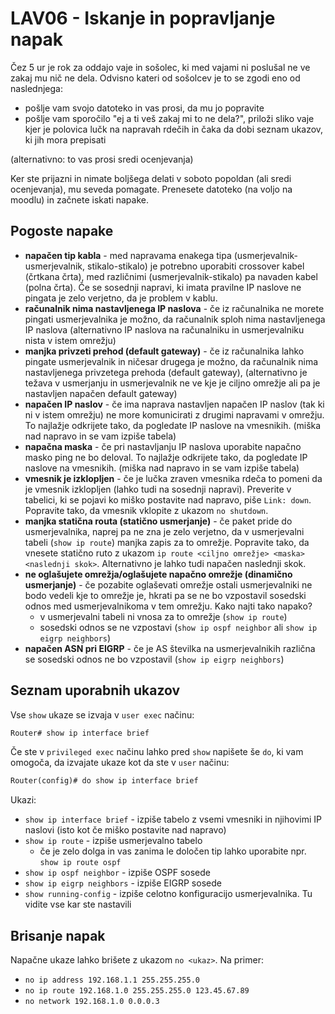 # LAV06 - Iskanje in popravljanje napak

Čez 5 ur je rok za oddajo vaje in sošolec, ki med vajami ni poslušal ne ve zakaj mu nič ne dela.
Odvisno kateri od sošolcev je to se zgodi eno od naslednjega:

- pošlje vam svojo datoteko in vas prosi, da mu jo popravite
- pošlje vam sporočilo "ej a ti veš zakaj mi to ne dela?", priloži sliko vaje kjer je polovica lučk na napravah rdečih in čaka da dobi seznam ukazov, ki jih mora prepisati

(alternativno: to vas prosi sredi ocenjevanja)

Ker ste prijazni in nimate boljšega delati v soboto popoldan (ali sredi ocenjevanja), mu seveda pomagate.
Prenesete datoteko (na voljo na moodlu) in začnete iskati napake.

## Pogoste napake

- **napačen tip kabla** - med napravama enakega tipa (usmerjevalnik-usmerjevalnik, stikalo-stikalo) je potrebno uporabiti crossover kabel (črtkana črta), med različnimi (usmerjevalnik-stikalo) pa navaden kabel (polna črta). Če se sosednji napravi, ki imata pravilne IP naslove ne pingata je zelo verjetno, da je problem v kablu.
- **računalnik nima nastavljenega IP naslova** - če iz računalnika ne morete pingati usmerjevalnika je možno, da računalnik sploh nima nastavljenega IP naslova (alternativno IP naslova na računalniku in usmerjevalniku nista v istem omrežju)
- **manjka privzeti prehod (default gateway)** - če iz računalnika lahko pingate usmerjevalnik in ničesar drugega je možno, da računalnik nima nastavljenega privzetega prehoda (default gateway), (alternativno je težava v usmerjanju in usmerjevalnik ne ve kje je ciljno omrežje ali pa je nastavljen napačen default gateway)
- **napačen IP naslov** - če ima naprava nastavljen napačen IP naslov (tak ki ni v istem omrežju) ne more komunicirati z drugimi napravami v omrežju. To najlažje odkrijete tako, da pogledate IP naslove na vmesnikih. (miška nad napravo in se vam izpiše tabela)
- **napačna maska** - če pri nastavljanju IP naslova uporabite napačno masko ping ne bo deloval. To najlažje odkrijete tako, da pogledate IP naslove na vmesnikih. (miška nad napravo in se vam izpiše tabela)
- **vmesnik je izklopljen** - če je lučka zraven vmesnika rdeča to pomeni da je vmesnik izklopljen (lahko tudi na sosednji napravi). Preverite v tabelici, ki se pojavi ko miško postavite nad napravo, piše `Link: down`. Popravite tako, da vmesnik vklopite z ukazom `no shutdown`.
- **manjka statična routa (statično usmerjanje)** - če paket pride do usmerjevalnika, naprej pa ne zna je zelo verjetno, da v usmerjevalni tabeli (`show ip route`) manjka zapis za to omrežje. Popravite tako, da vnesete statično ruto z ukazom `ip route <ciljno omrežje> <maska> <naslednji skok>`. Alternativno je lahko tudi napačen naslednji skok.
- **ne oglašujete omrežja/oglašujete napačno omrežje (dinamično usmerjanje)** - če pozabite oglaševati omrežje ostali usmerjevalniki ne bodo vedeli kje to omrežje je, hkrati pa se ne bo vzpostavil sosedski odnos med usmerjevalnikoma v tem omrežju. Kako najti tako napako?
  - v usmerjevalni tabeli ni vnosa za to omrežje (`show ip route`)
  - sosedski odnos se ne vzpostavi (`show ip ospf neighbor` ali `show ip eigrp neighbors`)
- **napačen ASN pri EIGRP** - če je AS številka na usmerjevalnikih različna se sosedski odnos ne bo vzpostavil (`show ip eigrp neighbors`)

## Seznam uporabnih ukazov

Vse `show` ukaze se izvaja v `user exec` načinu:

```txt
Router# show ip interface brief
```

Če ste v `privileged exec` načinu lahko pred `show` napišete še `do`, ki vam omogoča, da izvajate ukaze kot da ste v `user` načinu:

```txt
Router(config)# do show ip interface brief
```

Ukazi:

- `show ip interface brief` - izpiše tabelo z vsemi vmesniki in njihovimi IP naslovi (isto kot če miško postavite nad napravo)
- `show ip route` - izpiše usmerjevalno tabelo
  - če je zelo dolga in vas zanima le določen tip lahko uporabite npr. `show ip route ospf`
- `show ip ospf neighbor` - izpiše OSPF sosede
- `show ip eigrp neighbors` - izpiše EIGRP sosede
- `show running-config` - izpiše celotno konfiguracijo usmerjevalnika. Tu vidite vse kar ste nastavili

## Brisanje napak

Napačne ukaze lahko brišete z ukazom `no <ukaz>`.
Na primer:

- `no ip address 192.168.1.1 255.255.255.0`
- `no ip route 192.168.1.0 255.255.255.0 123.45.67.89`
- `no network 192.168.1.0 0.0.0.3`
